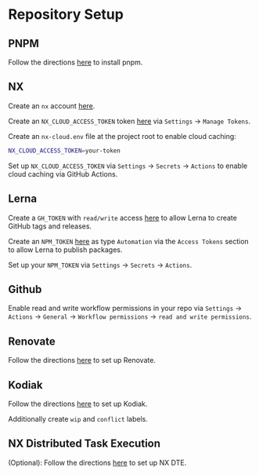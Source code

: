 # Repository Setup

## PNPM

Follow the directions [here](https://pnpm.io/installation) to install pnpm.

## NX

Create an `nx` account [here](https://cloud.nx.app/).

Create an `NX_CLOUD_ACCESS_TOKEN` token [here](https://cloud.nx.app/) via `Settings` -> `Manage Tokens`.

Create an `nx-cloud.env` file at the project root to enable cloud caching:

```bash
NX_CLOUD_ACCESS_TOKEN=your-token
```

Set up `NX_CLOUD_ACCESS_TOKEN` via `Settings` -> `Secrets` -> `Actions` to enable cloud caching via GitHub Actions.

## Lerna

Create a `GH_TOKEN` with `read/write` access [here](https://github.com/settings/tokens) to allow Lerna to create GitHub tags and releases.

Create an `NPM_TOKEN` [here](https://www.npmjs.com/login) as type `Automation` via the `Access Tokens` section to allow Lerna to publish packages.

Set up your `NPM_TOKEN` via `Settings` -> `Secrets` -> `Actions`.

## Github

Enable read and write workflow permissions in your repo via `Settings` -> `Actions` -> `General` -> `Workflow permissions` -> `read and write permissions`.

## Renovate

Follow the directions [here](https://github.com/renovatebot/tutorial) to set up Renovate.

## Kodiak

Follow the directions [here](https://kodiakhq.com/docs/quickstart) to set up Kodiak.

Additionally create `wip` and `conflict` labels.

## NX Distributed Task Execution

(Optional): Follow the directions [here](https://nx.dev/nx-cloud/recipes/set-up/monorepo-ci-github-actions#distributed-task-execution-with-nx-cloud) to set up NX DTE.

